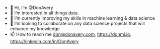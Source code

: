 - 👋 Hi, I’m @DonAvery
- 👀 I’m interested in all things data.
- 🌱 I’m currently improving my skills in machine learning & data science
- 💞️ I’m looking to collaborate on any data science projects that will enhance my knowledge
- 📫 How to reach me don@donavery.com, https://donml.io, https://linkedin.com/in/DonAvery
